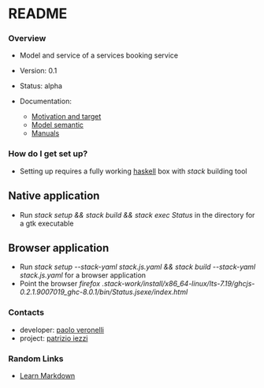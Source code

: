 # README #

### Overview ###

* Model and service of a services booking service

* Version: 0.1

* Status: alpha

* Documentation:
    * [Motivation and target](motivation.md)
    * [Model semantic](semantic.md)
    * [Manuals](manual.md)


### How do I get set up? ###

* Setting up requires a fully working [haskell](http://haskell.org) box with _stack_ building tool
## Native application
* Run *stack setup && stack build && stack exec Status* in the directory for a gtk executable
## Browser application
* Run *stack setup --stack-yaml stack.js.yaml && stack build --stack-yaml stack.js.yaml* for a browser application
* Point the browser  *firefox .stack-work/install/x86_64-linux/lts-7.19/ghcjs-0.2.1.9007019_ghc-8.0.1/bin/Status.jsexe/index.html*


### Contacts ###

* developer: [paolo veronelli](mailto://paolo.veronelli@gmail.com)
* project: [patrizio iezzi](mailto://patrizioiezzi@gmail.com)


### Random Links ###

* [Learn Markdown](https://bitbucket.org/tutorials/markdowndemo)
